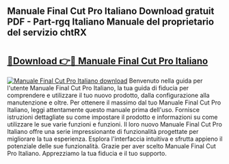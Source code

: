 ## Manuale Final Cut Pro Italiano Download gratuit PDF - Part-rgq Italiano Manuale del proprietario del servizio chtRX

# <h2><a href="http://dfdi9gi.blite.top/?on=Manuale+Final+Cut+Pro+Italiano">🔗Download 👉🔴 Manuale Final Cut Pro Italiano</a></h2>

[![Manuale Final Cut Pro Italiano download](https://i.imgur.com/lujVjoI.png)](http://dfdi9gi.blite.top/?on=Manuale+Final+Cut+Pro+Italiano)
Benvenuto nella guida per l'utente Manuale Final Cut Pro Italiano, la tua guida di fiducia per comprendere e utilizzare il tuo nuovo prodotto, dalla configurazione alla manutenzione e oltre. Per ottenere il massimo dal tuo Manuale Final Cut Pro Italiano, leggi attentamente questo manuale prima dell'uso. Fornisce istruzioni dettagliate su come impostare il prodotto e informazioni su come utilizzare le sue varie funzioni e funzioni. Il loro nuovo Manuale Final Cut Pro Italiano offre una serie impressionante di funzionalità progettate per migliorare la tua esperienza. Esplora l'interfaccia intuitiva e sfrutta appieno il potenziale delle sue funzionalità. Grazie per aver scelto Manuale Final Cut Pro Italiano. Apprezziamo la tua fiducia e il tuo supporto.
